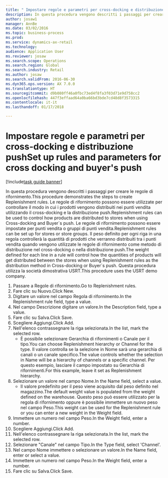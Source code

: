 ```yaml
--- 
title: " Impostare regole e parametri per cross-docking e distribuzione push"
description: In questa procedura vengono descritti i passaggi per creare le regole di rifornimento.
author: josaw1
manager: AnnBe
ms.date: 03/02/2016
ms.topic: business-process
ms.prod: 
ms.service: dynamics-ax-retail
ms.technology: 
audience: Application User
ms.reviewer: josaw
ms.search.scope: Operations
ms.search.region: Global
ms.search.industry: Retail
ms.author: josaw
ms.search.validFrom: 2016-06-30
ms.dyn365.ops.version: AX 7.0.0
ms.translationtype: HT
ms.sourcegitcommit: d9b080ff46a0fbc73ed4f8fa3f03d71e9d758cc2
ms.openlocfilehash: 447f3effaad64a0ba66bd3bde7cd48d8f3573315
ms.contentlocale: it-it
ms.lasthandoff: 01/17/2018

---
```

# <a name="set-up-rules-and-parameters-for-cross-docking-and-buyers-push"></a><span data-ttu-id="3176a-103"> Impostare regole e parametri per cross-docking e distribuzione push</span><span class="sxs-lookup"><span data-stu-id="3176a-103">Set up rules and parameters for cross docking and buyer's push</span></span>

[!include[task guide banner](../includes/task-guide-banner.md)]

<span data-ttu-id="3176a-104">In questa procedura vengono descritti i passaggi per creare le regole di rifornimento.</span><span class="sxs-lookup"><span data-stu-id="3176a-104">This procedure demonstrates the steps to create Replenishment rules.</span></span> <span data-ttu-id="3176a-105">Le regole di rifornimento possono essere utilizzate per controllare il modo in cui i prodotti vengono distribuiti nei punti vendita utilizzando il cross-docking e la distribuzione push.</span><span class="sxs-lookup"><span data-stu-id="3176a-105">Replenishment rules can be used to control how products are distributed to stores when using Cross-docking and Buyer´s push.</span></span> <span data-ttu-id="3176a-106">Le regole di rifornimento possono essere impostate per punti vendita o gruppi di punti vendita.</span><span class="sxs-lookup"><span data-stu-id="3176a-106">Replenishment rules can be set up for stores or store groups.</span></span> <span data-ttu-id="3176a-107">Il peso definito per ogni riga in una regola controllerà la quantità di prodotti che verranno distribuiti tra i punti vendita quando vengono utilizzate le regole di rifornimento come metodo di distribuzione nel cross-docking o nella distribuzione push.</span><span class="sxs-lookup"><span data-stu-id="3176a-107">The weight defined for each line in a rule will control how the quantities of products will get distributed between the stores when using Replenishment rules as the distribution method in Cross-docking or Buyer´s push.</span></span> <span data-ttu-id="3176a-108">Questa procedura utilizza la società dimostrativa USRT.</span><span class="sxs-lookup"><span data-stu-id="3176a-108">This procedure uses the USRT demo company.</span></span>

1. <span data-ttu-id="3176a-109">Passare a Regole di rifornimento.</span><span class="sxs-lookup"><span data-stu-id="3176a-109">Go to Replenishment rules.</span></span>
2. <span data-ttu-id="3176a-110">Fare clic su Nuovo.</span><span class="sxs-lookup"><span data-stu-id="3176a-110">Click New.</span></span>
3. <span data-ttu-id="3176a-111">Digitare un valore nel campo Regola di rifornimento.</span><span class="sxs-lookup"><span data-stu-id="3176a-111">In the Replenishment rule field, type a value.</span></span>
4. <span data-ttu-id="3176a-112">Nel campo Descrizione digitare un valore.</span><span class="sxs-lookup"><span data-stu-id="3176a-112">In the Description field, type a value.</span></span>
5. <span data-ttu-id="3176a-113">Fare clic su Salva.</span><span class="sxs-lookup"><span data-stu-id="3176a-113">Click Save.</span></span>
6. <span data-ttu-id="3176a-114">Scegliere Aggiungi.</span><span class="sxs-lookup"><span data-stu-id="3176a-114">Click Add.</span></span>
7. <span data-ttu-id="3176a-115">Nell'elenco contrassegnare la riga selezionata.</span><span class="sxs-lookup"><span data-stu-id="3176a-115">In the list, mark the selected row.</span></span>
    * <span data-ttu-id="3176a-116">È possibile selezionare Gerarchia di rifornimenti o Canale per il tipo.</span><span class="sxs-lookup"><span data-stu-id="3176a-116">You can choose Replenishment hierarchy or Channel for the type.</span></span> <span data-ttu-id="3176a-117">Il valore controlla se la selezione in Nome sarà una gerarchia di canali o un canale specifico.</span><span class="sxs-lookup"><span data-stu-id="3176a-117">The value controls whether the selection in Name will be a hierarchy of channels or a specific channel.</span></span>  <span data-ttu-id="3176a-118">Per questo esempio, lasciare il campo impostato su Gerarchia di rifornimenti.</span><span class="sxs-lookup"><span data-stu-id="3176a-118">For this example, leave it set as Replenishment hierarchy.</span></span>  
8. <span data-ttu-id="3176a-119">Selezionare un valore nel campo Nome.</span><span class="sxs-lookup"><span data-stu-id="3176a-119">In the Name field, select a value.</span></span>
    * <span data-ttu-id="3176a-120">Il valore predefinito per il peso viene acquisito dal peso definito nel magazzino.</span><span class="sxs-lookup"><span data-stu-id="3176a-120">The default weight value is populated from the weight defined on the warehouse.</span></span>  <span data-ttu-id="3176a-121">Questo peso può essere utilizzato per la regola di rifornimento oppure è possibile immettere un nuovo peso nel campo Peso.</span><span class="sxs-lookup"><span data-stu-id="3176a-121">This weight can be used for the Replenishment rule or you can enter a new weight in the Weight field.</span></span>  
9. <span data-ttu-id="3176a-122">Immettere un numero nel campo Peso.</span><span class="sxs-lookup"><span data-stu-id="3176a-122">In the Weight field, enter a number.</span></span>
10. <span data-ttu-id="3176a-123">Scegliere Aggiungi.</span><span class="sxs-lookup"><span data-stu-id="3176a-123">Click Add.</span></span>
11. <span data-ttu-id="3176a-124">Nell'elenco contrassegnare la riga selezionata.</span><span class="sxs-lookup"><span data-stu-id="3176a-124">In the list, mark the selected row.</span></span>
12. <span data-ttu-id="3176a-125">Selezionare "Canale" nel campo Tipo.</span><span class="sxs-lookup"><span data-stu-id="3176a-125">In the Type field, select 'Channel'.</span></span>
13. <span data-ttu-id="3176a-126">Nel campo Nome immettere o selezionare un valore.</span><span class="sxs-lookup"><span data-stu-id="3176a-126">In the Name field, enter or select a value.</span></span>
14. <span data-ttu-id="3176a-127">Immettere un numero nel campo Peso.</span><span class="sxs-lookup"><span data-stu-id="3176a-127">In the Weight field, enter a number.</span></span>
15. <span data-ttu-id="3176a-128">Fare clic su Salva.</span><span class="sxs-lookup"><span data-stu-id="3176a-128">Click Save.</span></span>



